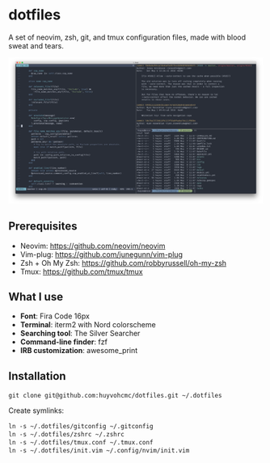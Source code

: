 # dotfiles
A set of neovim, zsh, git, and tmux configuration files, made with blood sweat and tears.

![terminal](terminal.png)

## Prerequisites

- Neovim: https://github.com/neovim/neovim
- Vim-plug: https://github.com/junegunn/vim-plug
- Zsh + Oh My Zsh: https://github.com/robbyrussell/oh-my-zsh
- Tmux: https://github.com/tmux/tmux

## What I use

- **Font**: Fira Code 16px
- **Terminal**: iterm2 with Nord colorscheme
- **Searching tool**: The Silver Searcher
- **Command-line finder**: fzf
- **IRB customization**: awesome_print

## Installation

```
git clone git@github.com:huyvohcmc/dotfiles.git ~/.dotfiles
```

Create symlinks:

```
ln -s ~/.dotfiles/gitconfig ~/.gitconfig
ln -s ~/.dotfiles/zshrc ~/.zshrc
ln -s ~/.dotfiles/tmux.conf ~/.tmux.conf
ln -s ~/.dotfiles/init.vim ~/.config/nvim/init.vim
```
